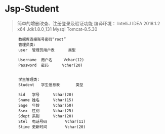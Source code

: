 # Jsp-Student

>简单的增删改查、注册登录及验证功能
  编译环境： IntelliJ IDEA 2018.1.2 x64
          Jdk1.8.0_131
          Mysql
          Tomcat-8.5.30
          

          数据库连接账号密码“root”
          管理员类:
          user	管理员用户表		类型	

          Username	用户名		Vchar(12)	
          Password	密码		Vcher(20)	


          学生管理类:
          Student	学生信息表		类型	

          Sid	学号		Vchar(20)	
          Sname	姓名		Vchar(15)	
          Sage	年龄		Vchar(50)	
          Ssex	性别		Vchar(25)	
          Sdept	系别		Vchar(20)	
          Stel	电话号码		Vchar(11)	
          Stime	更新时间		Vchar(20)	
          
